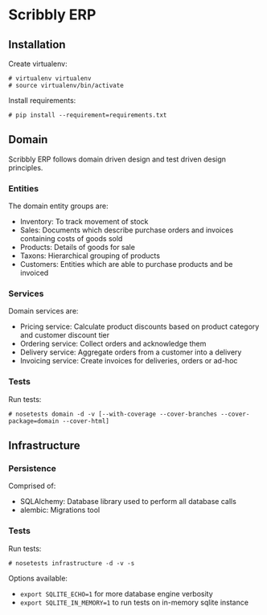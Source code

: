 Scribbly ERP
============

Installation
------------

Create virtualenv:
```
# virtualenv virtualenv
# source virtualenv/bin/activate
```

Install requirements:
```
# pip install --requirement=requirements.txt
```

Domain
------

Scribbly ERP follows domain driven design and test driven design principles.

### Entities ###

The domain entity groups are:
- Inventory: To track movement of stock
- Sales: Documents which describe purchase orders and invoices containing costs of goods sold
- Products: Details of goods for sale
- Taxons: Hierarchical grouping of products
- Customers: Entities which are able to purchase products and be invoiced

### Services ###

Domain services are:
- Pricing service: Calculate product discounts based on product category and customer discount tier
- Ordering service: Collect orders and acknowledge them
- Delivery service: Aggregate orders from a customer into a delivery
- Invoicing service: Create invoices for deliveries, orders or ad-hoc

### Tests ###

Run tests:
```
# nosetests domain -d -v [--with-coverage --cover-branches --cover-package=domain --cover-html]
```

Infrastructure
--------------

### Persistence ###

Comprised of:
- SQLAlchemy: Database library used to perform all database calls
- alembic: Migrations tool

### Tests ###

Run tests:
```
# nosetests infrastructure -d -v -s
```

Options available:

- `export SQLITE_ECHO=1` for more database engine verbosity
- `export SQLITE_IN_MEMORY=1` to run tests on in-memory sqlite instance